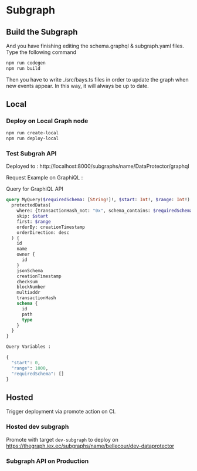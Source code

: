 # Subgraph

## Build the Subgraph

And you have finishing editing the schema.graphql & subgraph.yaml files. Type the following command

```bash
npm run codegen
npm run build
```

Then you have to write ./src/bays.ts files in order to update the graph when new events appear. In this way, it will always be up to date.

## Local

### Deploy on Local Graph node

```bash
npm run create-local
npm run deploy-local
```

### Test Subgrah API

Deployed to : http://localhost:8000/subgraphs/name/DataProtector/graphql

Request Example on GraphiQL :

Query for GraphiQL API
```graphql
query MyQuery($requiredSchema: [String!]!, $start: Int!, $range: Int!) {
  protectedDatas(
    where: {transactionHash_not: "0x", schema_contains: $requiredSchema}
    skip: $start
    first: $range
    orderBy: creationTimestamp
    orderDirection: desc
  ) {
    id
    name
    owner {
      id
    }
    jsonSchema
    creationTimestamp
    checksum
    blockNumber
    multiaddr
    transactionHash
    schema {
      id
      path
      type
    }
  }
}
```

```graphql
Query Variables :

{
  "start": 0,
  "range": 1000,
  "requiredSchema": []
}
```

## Hosted

Trigger deployment via promote action on CI.

### Hosted dev subgraph

Promote with target `dev-subgraph` to deploy on https://thegraph.iex.ec/subgraphs/name/bellecour/dev-dataprotector

### Subgraph API on Production
